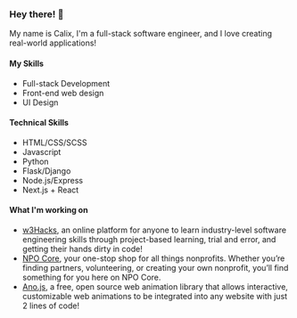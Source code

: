 ### Hey there! 👋

My name is Calix, I'm a full-stack software engineer, and I love creating real-world applications! 

#### My Skills
* Full-stack Development
* Front-end web design
* UI Design

#### Technical Skills
* HTML/CSS/SCSS
* Javascript
* Python
* Flask/Django
* Node.js/Express
* Next.js + React

#### What I'm working on 
* [w3Hacks](https://w3hacks.com/), an online platform for anyone to learn industry-level software engineering skills through project-based learning, trial and error, and getting their hands dirty in code!
* [NPO Core](https://npocore.com/), your one-stop shop for all things nonprofits. Whether you’re finding partners, volunteering, or creating your own nonprofit, you’ll find something for you here on NPO Core.
* [Ano.js](https://anojs.com/), a free, open source web animation library that allows interactive, customizable web animations to be integrated into any website with just 2 lines of code!
